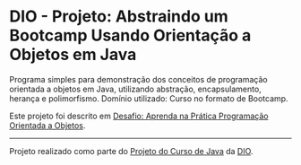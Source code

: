# DIO - Projeto: Abstraindo um Bootcamp Usando Orientação a Objetos em Java

Programa simples para demonstração dos conceitos de programação orientada a objetos em Java, utilizando abstração, encapsulamento, herança e polimorfismo. Domínio utilizado: Curso no formato de Bootcamp.

Este projeto foi descrito em [Desafio: Aprenda na Prática Programação Orientada a Objetos](https://github.com/cami-la/desafio-poo-dio).


---

Projeto realizado como parte do [Projeto do Curso de Java](https://web.dio.me/project/abstraindo-um-bootcamp-usando-orientacao-objetos-em-java/learning/8afcd659-978c-477c-93db-846b83c2927e) da [DIO](https://web.dio.me).
